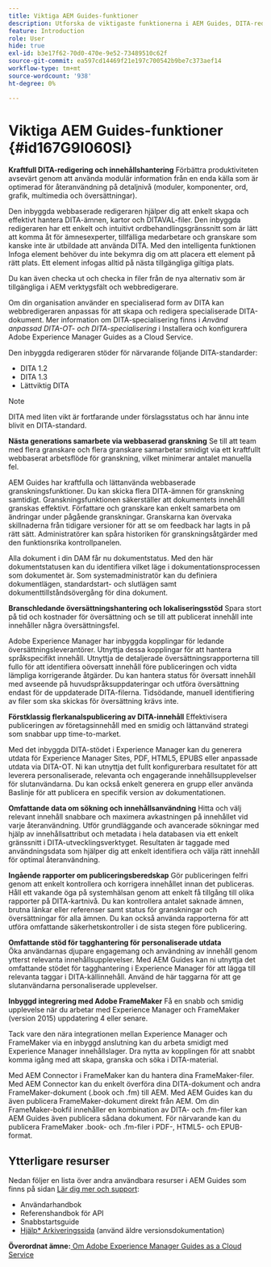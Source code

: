 ```yaml
---
title: Viktiga AEM Guides-funktioner
description: Utforska de viktigaste funktionerna i AEM Guides, DITA-redigering, innehållshantering, webbaserad granskning, översättning, lokalisering, flerkanalspublicering och integrering av FrameMaker.
feature: Introduction
role: User
hide: true
exl-id: b3e17f62-70d0-470e-9e52-73489510c62f
source-git-commit: ea597cd14469f21e197c700542b9be7c373aef14
workflow-type: tm+mt
source-wordcount: '938'
ht-degree: 0%

---
```


# Viktiga AEM Guides-funktioner {#id167G9I060SI}

**Kraftfull DITA-redigering och innehållshantering**
Förbättra produktiviteten avsevärt genom att använda modulär information från en enda källa som är optimerad för återanvändning på detaljnivå \(moduler, komponenter, ord, grafik, multimedia och översättningar\).

Den inbyggda webbaserade redigeraren hjälper dig att enkelt skapa och effektivt hantera DITA-ämnen, kartor och DITAVAL-filer. Den inbyggda redigeraren har ett enkelt och intuitivt ordbehandlingsgränssnitt som är lätt att komma åt för ämnesexperter, tillfälliga medarbetare och granskare som kanske inte är utbildade att använda DITA. Med den intelligenta funktionen Infoga element behöver du inte bekymra dig om att placera ett element på rätt plats. Ett element infogas alltid på nästa tillgängliga giltiga plats.

Du kan även checka ut och checka in filer från de nya alternativ som är tillgängliga i AEM verktygsfält och webbredigerare.

Om din organisation använder en specialiserad form av DITA kan webbredigeraren anpassas för att skapa och redigera specialiserade DITA-dokument. Mer information om DITA-specialisering finns i *Använd anpassad DITA-OT- och DITA-specialisering* i Installera och konfigurera Adobe Experience Manager Guides as a Cloud Service.

Den inbyggda redigeraren stöder för närvarande följande DITA-standarder:

* DITA 1.2
* DITA 1.3
* Lättviktig DITA


>[!NOTE]
>
> DITA med liten vikt är fortfarande under förslagsstatus och har ännu inte blivit en DITA-standard.

**Nästa generations samarbete via webbaserad granskning**
Se till att team med flera granskare och flera granskare samarbetar smidigt via ett kraftfullt webbaserat arbetsflöde för granskning, vilket minimerar antalet manuella fel.

AEM Guides har kraftfulla och lättanvända webbaserade granskningsfunktioner. Du kan skicka flera DITA-ämnen för granskning samtidigt. Granskningsfunktionen säkerställer att dokumentets innehåll granskas effektivt. Författare och granskare kan enkelt samarbeta om ändringar under pågående granskningar. Granskarna kan övervaka skillnaderna från tidigare versioner för att se om feedback har lagts in på rätt sätt. Administratörer kan spåra historiken för granskningsåtgärder med den funktionsrika kontrollpanelen.

Alla dokument i din DAM får nu dokumentstatus. Med den här dokumentstatusen kan du identifiera vilket läge i dokumentationsprocessen som dokumentet är. Som systemadministratör kan du definiera dokumentlägen, standardstart- och slutlägen samt dokumenttillståndsövergång för dina dokument.

**Branschledande översättningshantering och lokaliseringsstöd**
Spara stort på tid och kostnader för översättning och se till att publicerat innehåll inte innehåller några översättningsfel.

Adobe Experience Manager har inbyggda kopplingar för ledande översättningsleverantörer. Utnyttja dessa kopplingar för att hantera språkspecifikt innehåll. Utnyttja de detaljerade översättningsrapporterna till fullo för att identifiera oöversatt innehåll före publiceringen och vidta lämpliga korrigerande åtgärder. Du kan hantera status för översatt innehåll med avseende på huvudspråksuppdateringar och utföra översättning endast för de uppdaterade DITA-filerna. Tidsödande, manuell identifiering av filer som ska skickas för översättning krävs inte.

**Förstklassig flerkanalspublicering av DITA-innehåll**
Effektivisera publiceringen av företagsinnehåll med en smidig och lättanvänd strategi som snabbar upp time-to-market.

Med det inbyggda DITA-stödet i Experience Manager kan du generera utdata för Experience Manager Sites, PDF, HTML5, EPUBS eller anpassade utdata via DITA-OT. Ni kan utnyttja det fullt konfigurerbara resultatet för att leverera personaliserade, relevanta och engagerande innehållsupplevelser för slutanvändarna. Du kan också enkelt generera en grupp eller använda Baslinje för att publicera en specifik version av dokumentationen.

**Omfattande data om sökning och innehållsanvändning**
Hitta och välj relevant innehåll snabbare och maximera avkastningen på innehållet vid varje återanvändning. Utför grundläggande och avancerade sökningar med hjälp av innehållsattribut och metadata i hela databasen via ett enkelt gränssnitt i DITA-utvecklingsverktyget. Resultaten är taggade med användningsdata som hjälper dig att enkelt identifiera och välja rätt innehåll för optimal återanvändning.

**Ingående rapporter om publiceringsberedskap**
Gör publiceringen felfri genom att enkelt kontrollera och korrigera innehållet innan det publiceras. Håll ett vakande öga på systemhälsan genom att enkelt få tillgång till olika rapporter på DITA-kartnivå. Du kan kontrollera antalet saknade ämnen, brutna länkar eller referenser samt status för granskningar och översättningar för alla ämnen. Du kan också använda rapporterna för att utföra omfattande säkerhetskontroller i de sista stegen före publicering.

**Omfattande stöd för tagghantering för personaliserade utdata**\
Öka användarnas djupare engagemang och användning av innehåll genom ytterst relevanta innehållsupplevelser. Med AEM Guides kan ni utnyttja det omfattande stödet för tagghantering i Experience Manager för att lägga till relevanta taggar i DITA-källinnehåll. Använd de här taggarna för att ge slutanvändarna personaliserade upplevelser.

**Inbyggd integrering med Adobe FrameMaker**
Få en snabb och smidig upplevelse när du arbetar med Experience Manager och FrameMaker (version 2015) uppdatering 4 eller senare.

Tack vare den nära integrationen mellan Experience Manager och FrameMaker via en inbyggd anslutning kan du arbeta smidigt med Experience Manager innehållslager. Dra nytta av kopplingen för att snabbt komma igång med att skapa, granska och söka i DITA-material.

Med AEM Connector i FrameMaker kan du hantera dina FrameMaker-filer. Med AEM Connector kan du enkelt överföra dina DITA-dokument och andra FrameMaker-dokument (.book och .fm) till AEM. Med AEM Guides kan du även publicera FrameMaker-dokument direkt från AEM. Om din FrameMaker-bokfil innehåller en kombination av DITA- och .fm-filer kan AEM Guides även publicera sådana dokument. För närvarande kan du publicera FrameMaker .book- och .fm-filer i PDF-, HTML5- och EPUB-format.

## Ytterligare resurser

Nedan följer en lista över andra användbara resurser i AEM Guides som finns på sidan [Lär dig mer och support](https://helpx.adobe.com/support/xml-documentation-for-experience-manager.html):

* Användarhandbok
* Referenshandbok för API
* Snabbstartsguide
* [Hjälp* Arkiveringssida](https://helpx.adobe.com/xml-documentation-for-experience-manager/archive.html) (använd äldre versionsdokumentation)

**Överordnat ämne:**[ Om Adobe Experience Manager Guides as a Cloud Service](../user-guide/intro.md)
